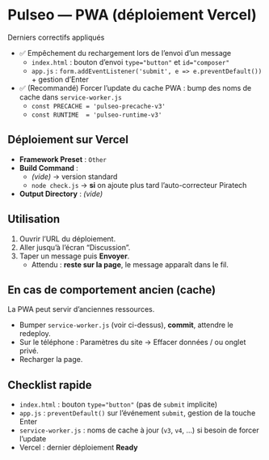 # Pulseo — PWA (déploiement Vercel)

Derniers correctifs appliqués
- ✅ Empêchement du rechargement lors de l’envoi d’un message
  - `index.html` : bouton d’envoi `type="button"` et `id="composer"`
  - `app.js` : `form.addEventListener('submit', e => e.preventDefault())` + gestion d’Enter
- ✅ (Recommandé) Forcer l’update du cache PWA : bump des noms de cache dans `service-worker.js`
  - `const PRECACHE = 'pulseo-precache-v3'`
  - `const RUNTIME  = 'pulseo-runtime-v3'`

## Déploiement sur Vercel
- **Framework Preset** : `Other`
- **Build Command** :
  - *(vide)* → version standard
  - `node check.js` → **si** on ajoute plus tard l’auto-correcteur Piratech
- **Output Directory** : *(vide)*

## Utilisation
1. Ouvrir l’URL du déploiement.
2. Aller jusqu’à l’écran “Discussion”.
3. Taper un message puis **Envoyer**.
   - Attendu : **reste sur la page**, le message apparaît dans le fil.

## En cas de comportement ancien (cache)
La PWA peut servir d’anciennes ressources.
- Bumper `service-worker.js` (voir ci-dessus), **commit**, attendre le redeploy.
- Sur le téléphone : Paramètres du site → Effacer données / ou onglet privé.
- Recharger la page.

## Checklist rapide
- `index.html` : bouton `type="button"` (pas de `submit` implicite)
- `app.js` : `preventDefault()` sur l’événement `submit`, gestion de la touche Enter
- `service-worker.js` : noms de cache à jour (`v3`, `v4`, …) si besoin de forcer l’update
- Vercel : dernier déploiement **Ready**